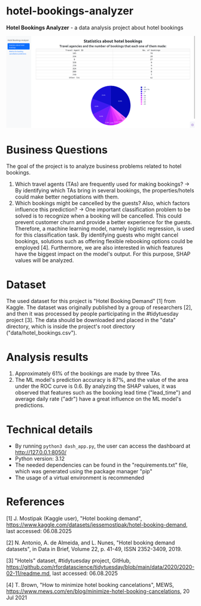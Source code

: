 # hotel-bookings-analyzer
**Hotel Bookings Analyzer** - a data analysis project about hotel bookings

![UI screenshot](hotel-bookings-analyzer-ui-ss.png)

# Business Questions

The goal of the project is to analyze business problems related to hotel bookings.

1. Which travel agents (TAs) are frequently used for making bookings?
&rarr; By identifying which TAs bring in several bookings, the properties/hotels could make better negotiations with them.
2. Which bookings might be cancelled by the guests? Also, which factors influence this prediction?
&rarr; One important classification problem to be solved is to recognize when a booking will be cancelled. This could prevent customer churn and provide a better experience for the guests.
Therefore, a machine learning model, namely logistic regression, is used for this classification task. By identifying guests who might cancel bookings, solutions such as offering flexible rebooking options could be employed [4].
Furthermore, we are also interested in which features have the biggest impact on the model's output. For this purpose, SHAP values will be analyzed.


# Dataset
The used dataset for this project is "Hotel Booking Demand" [1] from Kaggle.
The dataset was originally published by a group of researchers [2], and then it was processed by people participating in the #tidytuesday project [3]. 
The data should be downloaded and placed in the "data" directory, which is inside the project's root directory ("data/hotel_bookings.csv").

# Analysis results

1. Approximately 61% of the bookings are made by three TAs.
2. The ML model's prediction accuracy is 87%, and the value of the area under the ROC curve is 0.6. 
By analyzing the SHAP values, it was observed that features such as the booking lead time ("lead_time") and average daily rate ("adr") have a great influence on the ML model's predictions.

# Technical details
- By running `python3 dash_app.py`, the user can access the dashboard at http://127.0.0.1:8050/
- Python version: 3.12
- The needed dependencies can be found in the "requirements.txt" file, which was generated using the package manager "pip"
- The usage of a virtual environment is recommended

# References

[1] J. Mostipak (Kaggle user), "Hotel booking demand", https://www.kaggle.com/datasets/jessemostipak/hotel-booking-demand, last accessed: 06.08.2025

[2] N. Antonio, A. de Almeida, and L. Nunes, "Hotel booking demand datasets", in Data in Brief, Volume 22, p. 41-49, ISSN 2352-3409, 2019.

[3] "Hotels" dataset, #tidytuesday project, GitHub, https://github.com/rfordatascience/tidytuesday/blob/main/data/2020/2020-02-11/readme.md, last accessed: 06.08.2025

[4] T. Brown, "How to minimize hotel booking cancelations", MEWS, https://www.mews.com/en/blog/minimize-hotel-booking-cancelations, 20 Jul 2021
